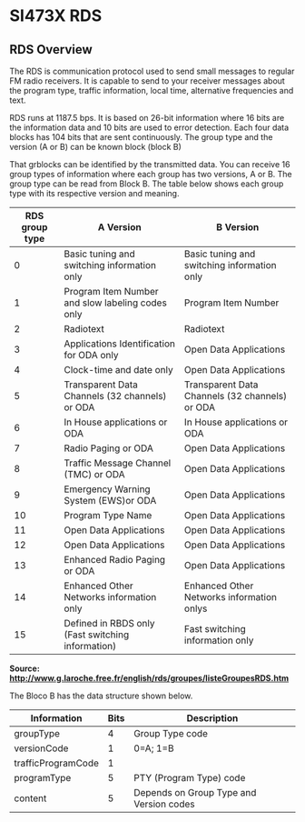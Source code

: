 # SI473X RDS  


## RDS Overview

The RDS is communication protocol used to send small messages to regular FM radio receivers.  It is capable to send to your receiver messages about the program type, traffic information, local time, alternative frequencies and text. 

RDS runs at 1187.5 bps. It is based on 26-bit information where 16 bits are the information data and 10 bits are used to error detection. Each four data blocks has 104 bits that are sent continuously. The group type and the version (A or B) can be known  block (block B)

That grblocks can be identified by the transmitted data. You can receive 16 group types of information where each group has two versions, A or B. The group type can be read from Block B. The table below shows each group type with its respective version and meaning.  


| RDS group type | A Version | B Version| 
| ---------- | ----------| ---------| 
|0|	Basic tuning and switching information only |	Basic tuning and switching information only|
|1|	Program Item Number and slow labeling codes only |	Program Item Number |
|2|	Radiotext |	Radiotext |
|3|	Applications Identification for ODA only |	Open Data Applications |
|4|	Clock-time and date only |	Open Data Applications |
|5|	Transparent Data Channels (32 channels) or ODA | Transparent Data Channels (32 channels) or ODA
|6|	In House applications or ODA |	In House applications or ODA |
|7|	Radio Paging or ODA	 | Open Data Applications |
|8|	Traffic Message Channel (TMC) or ODA | Open Data Applications |
|9|	Emergency Warning System (EWS)or ODA | Open Data Applications |
|10| Program Type Name | Open Data Applications |
|11| Open Data Applications |	Open Data Applications |
|12| Open Data Applications	| Open Data Applications |
|13| Enhanced Radio Paging or ODA |	Open Data Applications |
|14| Enhanced Other Networks information only |	Enhanced Other Networks information onlys |
|15| Defined in RBDS only (Fast switching information) | Fast switching information only |
__Source: http://www.g.laroche.free.fr/english/rds/groupes/listeGroupesRDS.htm__


The Bloco B has the data structure shown below.  

| Information | Bits | Description |
| ----------- | ---- | ----------- |
| groupType   |  4   | Group Type code |
| versionCode |  1   | 0=A; 1=B |
| trafficProgramCode | 1 | |  0 = No Traffic Alerts; 1 = Station gives Traffic Alerts |
| programType  | 5   | PTY (Program Type) code |
| content | 5 | Depends on Group Type and Version codes |


